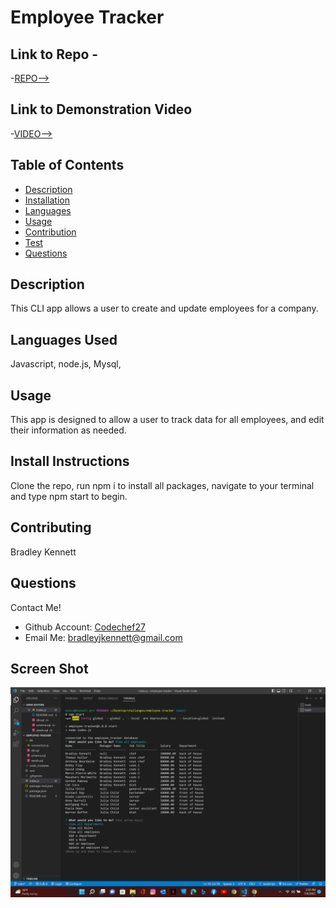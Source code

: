 

  # Employee Tracker

  ## Link to Repo -
  -[REPO-->](https://github.com/Codechef27/employee-tracker)

  ## Link to Demonstration Video
  -[VIDEO-->](https://drive.google.com/file/d/10EqiI9EdUEwHy9qXaVWHC_zyULs_St7n/view)

  ## Table of Contents

  - [Description](#description)
  - [Installation](#install-instructions)
  - [Languages](#languages-used)
  - [Usage](#usage)
  - [Contribution](#contributing)
  - [Test](#test)
  - [Questions](#questions)

  ## Description

  This CLI app allows a user to create and update employees for a company.

  ## Languages Used

  Javascript, node.js, Mysql,

  ## Usage 

  This app is designed to allow a user to track data for all employees, and edit their information as needed. 

  ## Install Instructions

  Clone the repo, run npm i to install all packages, navigate to your terminal and type npm start to begin.

  ## Contributing

  Bradley Kennett

  ## Questions

  Contact Me!

  * Github Account:  [Codechef27](https://github.com/Codechef27)
  * Email Me:  bradleyjkennett@gmail.com

  ## Screen Shot
  ![image](./assets/screenshot/Screenshot%20(23).png)
